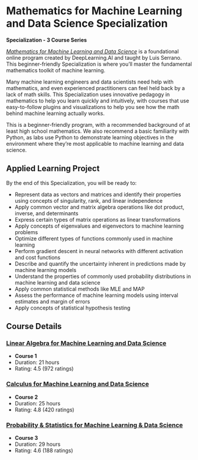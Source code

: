 # Mathematics for Machine Learning and Data Science Specialization

**Specialization - 3 Course Series**

*[Mathematics for Machine Learning and Data Science](https://www.coursera.org/specializations/mathematics-for-machine-learning-and-data-science?)* is a foundational online program created by DeepLearning.AI and taught by Luis Serrano. This beginner-friendly Specialization is where you’ll master the fundamental mathematics toolkit of machine learning.

Many machine learning engineers and data scientists need help with mathematics, and even experienced practitioners can feel held back by a lack of math skills. This Specialization uses innovative pedagogy in mathematics to help you learn quickly and intuitively, with courses that use easy-to-follow plugins and visualizations to help you see how the math behind machine learning actually works.

This is a beginner-friendly program, with a recommended background of at least high school mathematics. We also recommend a basic familiarity with Python, as labs use Python to demonstrate learning objectives in the environment where they’re most applicable to machine learning and data science.

## Applied Learning Project

By the end of this Specialization, you will be ready to:

- Represent data as vectors and matrices and identify their properties using concepts of singularity, rank, and linear independence
- Apply common vector and matrix algebra operations like dot product, inverse, and determinants 
- Express certain types of matrix operations as linear transformations 
- Apply concepts of eigenvalues and eigenvectors to machine learning problems
- Optimize different types of functions commonly used in machine learning
- Perform gradient descent in neural networks with different activation and cost functions 
- Describe and quantify the uncertainty inherent in predictions made by machine learning models
- Understand the properties of commonly used probability distributions in machine learning and data science
- Apply common statistical methods like MLE and MAP
- Assess the performance of machine learning models using interval estimates and margin of errors 
- Apply concepts of statistical hypothesis testing

## Course Details

### [Linear Algebra for Machine Learning and Data Science](https://www.coursera.org/learn/machine-learning-linear-algebra?specialization=mathematics-for-machine-learning-and-data-science)
- **Course 1**
- Duration: 21 hours
- Rating: 4.5 (972 ratings)

### [Calculus for Machine Learning and Data Science](https://www.coursera.org/learn/machine-learning-calculus?specialization=mathematics-for-machine-learning-and-data-science)
- **Course 2**
- Duration: 25 hours
- Rating: 4.8 (420 ratings)

### [Probability & Statistics for Machine Learning & Data Science](https://www.coursera.org/learn/machine-learning-probability-and-statistics?specialization=mathematics-for-machine-learning-and-data-science)
- **Course 3**
- Duration: 29 hours
- Rating: 4.6 (188 ratings)
